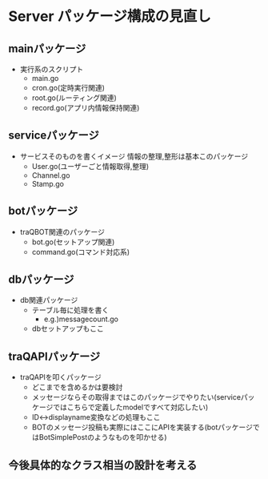 # Server パッケージ構成の見直し

## mainパッケージ
- 実行系のスクリプト
  - main.go
  - cron.go(定時実行関連)
  - root.go(ルーティング関連)
  - record.go(アプリ内情報保持関連)

## serviceパッケージ
- サービスそのものを書くイメージ 情報の整理,整形は基本このパッケージ
  - User.go(ユーザーごと情報取得,整理)
  - Channel.go
  - Stamp.go

## botパッケージ
- traQBOT関連のパッケージ
  - bot.go(セットアップ関連)
  - command.go(コマンド対応系)

## dbパッケージ
- db関連パッケージ
  - テーブル毎に処理を書く
    - e.g.)messagecount.go
  - dbセットアップもここ

## traQAPIパッケージ
- traQAPIを叩くパッケージ
  - どこまでを含めるかは要検討
  - メッセージならその取得まではこのパッケージでやりたい(serviceパッケージではこちらで定義したmodelですべて対応したい)
  - ID<->displayname変換などの処理もここ
  - BOTのメッセージ投稿も実際にはここにAPIを実装する(botパッケージではBotSimplePostのようなものを叩かせる)

## 今後具体的なクラス相当の設計を考える
